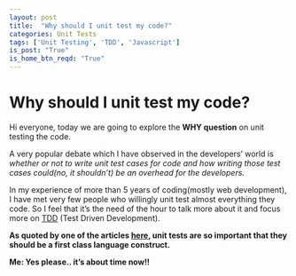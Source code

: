 ```yaml
---
layout: post
title:  "Why should I unit test my code?"
categories: Unit Tests
tags: ['Unit Testing', 'TDD', 'Javascript']
is_post: "True"
is_home_btn_reqd: "True"
---
```


# Why should I unit test my code?

Hi everyone, today we are going to explore the **WHY question** on unit testing the code.

A very popular debate which I have observed in the developers’ world is *whether or not to write unit test cases for code and how writing those test cases could(no, it shouldn’t) be an overhead for the developers.*

In my experience of more than 5 years of coding(mostly web development), I have met very few people who willingly unit test almost everything they code. So I feel that it’s the need of the hour to talk more about it and focus more on [TDD](https://en.wikipedia.org/wiki/Test-driven_development) (Test Driven Development).

**As quoted by one of the articles [here](https://smartbear.com/blog/test-and-monitor/a-short-lecture-on-the-value-and-practice-of-unit/), unit tests are so important that they should be a first class language construct.**

**Me: Yes please.. it’s about time now!!**

